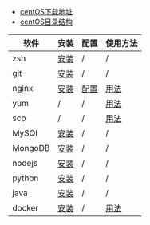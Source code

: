 
* [centOS下载地址](http://vault.centos.org/)
* [centOS目录结构](dir.md)

|软件|安装|配置|使用方法|
|----|----|----|------|
| zsh |[安装](./install/zsh.md)| / | / |
| git |[安装](./install/git.md)| / | / |
| nginx |[安装](./nginx/install.md)| [配置](./nginx/config.md) | [用法](./nginx) |
| yum | / | / | [用法](./yum) |
| scp | / | / | [用法](./scp) |
| MySQl |[安装](./install/MySQl.md)| / | / |
| MongoDB |[安装](./install/MongoDB.md)| / | / |
| nodejs |[安装](./install/nodejs.md)| / | / |
| python |[安装](./install/python.md)| / | / |
| java |[安装](./install/java.md)| / | / |
| docker |[安装](./install/docker.md)| / | [用法](./docker) |
